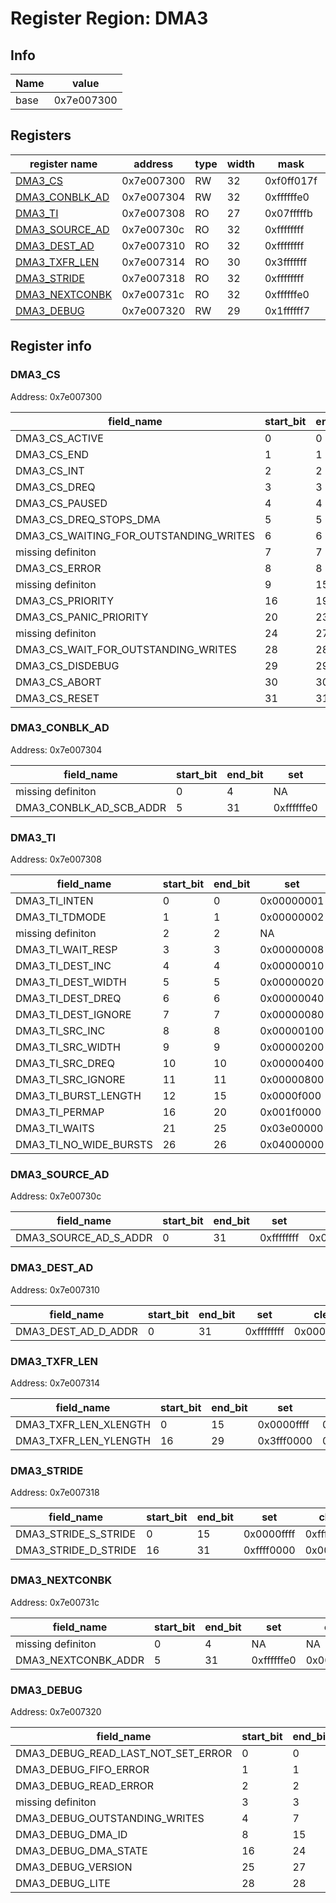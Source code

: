 # Register Region: DMA3


## Info

| Name | value |
| --- | --- |
| base | 0x7e007300 |

## Registers

| register name | address | type | width | mask | reset |
| --- | --- | --- | --- | --- | --- |
| [DMA3_CS](#dma3_cs) | 0x7e007300 | RW | 32 | 0xf0ff017f | 0000000000 |
| [DMA3_CONBLK_AD](#dma3_conblk_ad) | 0x7e007304 | RW | 32 | 0xffffffe0 | 0000000000 |
| [DMA3_TI](#dma3_ti) | 0x7e007308 | RO | 27 | 0x07fffffb |  |
| [DMA3_SOURCE_AD](#dma3_source_ad) | 0x7e00730c | RO | 32 | 0xffffffff |  |
| [DMA3_DEST_AD](#dma3_dest_ad) | 0x7e007310 | RO | 32 | 0xffffffff |  |
| [DMA3_TXFR_LEN](#dma3_txfr_len) | 0x7e007314 | RO | 30 | 0x3fffffff |  |
| [DMA3_STRIDE](#dma3_stride) | 0x7e007318 | RO | 32 | 0xffffffff |  |
| [DMA3_NEXTCONBK](#dma3_nextconbk) | 0x7e00731c | RO | 32 | 0xffffffe0 |  |
| [DMA3_DEBUG](#dma3_debug) | 0x7e007320 | RW | 29 | 0x1ffffff7 | 0000000000 |

## Register info


### DMA3_CS
 Address: 0x7e007300

| field_name | start_bit | end_bit | set | clear | reset |
| --- | --- | --- | --- | --- | --- |
| DMA3_CS_ACTIVE | 0 | 0 | 0x00000001 | 0xfffffffe | 0x0 |
| DMA3_CS_END | 1 | 1 | 0x00000002 | 0xfffffffd | 0x0 |
| DMA3_CS_INT | 2 | 2 | 0x00000004 | 0xfffffffb | 0x0 |
| DMA3_CS_DREQ | 3 | 3 | 0x00000008 | 0xfffffff7 | 0x0 |
| DMA3_CS_PAUSED | 4 | 4 | 0x00000010 | 0xffffffef | 0x0 |
| DMA3_CS_DREQ_STOPS_DMA | 5 | 5 | 0x00000020 | 0xffffffdf | 0x0 |
| DMA3_CS_WAITING_FOR_OUTSTANDING_WRITES | 6 | 6 | 0x00000040 | 0xffffffbf | 0x0 |
| missing definiton | 7 | 7 | NA | NA | NA |
| DMA3_CS_ERROR | 8 | 8 | 0x00000100 | 0xfffffeff | 0x0 |
| missing definiton | 9 | 15 | NA | NA | NA |
| DMA3_CS_PRIORITY | 16 | 19 | 0x000f0000 | 0xfff0ffff | 0x0 |
| DMA3_CS_PANIC_PRIORITY | 20 | 23 | 0x00f00000 | 0xff0fffff | 0x0 |
| missing definiton | 24 | 27 | NA | NA | NA |
| DMA3_CS_WAIT_FOR_OUTSTANDING_WRITES | 28 | 28 | 0x10000000 | 0xefffffff | 0x0 |
| DMA3_CS_DISDEBUG | 29 | 29 | 0x20000000 | 0xdfffffff | 0x0 |
| DMA3_CS_ABORT | 30 | 30 | 0x40000000 | 0xbfffffff | 0x0 |
| DMA3_CS_RESET | 31 | 31 | 0x80000000 | 0x7fffffff | 0x0 |

### DMA3_CONBLK_AD
 Address: 0x7e007304

| field_name | start_bit | end_bit | set | clear | reset |
| --- | --- | --- | --- | --- | --- |
| missing definiton | 0 | 4 | NA | NA | NA |
| DMA3_CONBLK_AD_SCB_ADDR | 5 | 31 | 0xffffffe0 | 0x0000001f | 0x0 |

### DMA3_TI
 Address: 0x7e007308

| field_name | start_bit | end_bit | set | clear | reset |
| --- | --- | --- | --- | --- | --- |
| DMA3_TI_INTEN | 0 | 0 | 0x00000001 | 0xfffffffe |  |
| DMA3_TI_TDMODE | 1 | 1 | 0x00000002 | 0xfffffffd |  |
| missing definiton | 2 | 2 | NA | NA | NA |
| DMA3_TI_WAIT_RESP | 3 | 3 | 0x00000008 | 0xfffffff7 |  |
| DMA3_TI_DEST_INC | 4 | 4 | 0x00000010 | 0xffffffef |  |
| DMA3_TI_DEST_WIDTH | 5 | 5 | 0x00000020 | 0xffffffdf |  |
| DMA3_TI_DEST_DREQ | 6 | 6 | 0x00000040 | 0xffffffbf |  |
| DMA3_TI_DEST_IGNORE | 7 | 7 | 0x00000080 | 0xffffff7f |  |
| DMA3_TI_SRC_INC | 8 | 8 | 0x00000100 | 0xfffffeff |  |
| DMA3_TI_SRC_WIDTH | 9 | 9 | 0x00000200 | 0xfffffdff |  |
| DMA3_TI_SRC_DREQ | 10 | 10 | 0x00000400 | 0xfffffbff |  |
| DMA3_TI_SRC_IGNORE | 11 | 11 | 0x00000800 | 0xfffff7ff |  |
| DMA3_TI_BURST_LENGTH | 12 | 15 | 0x0000f000 | 0xffff0fff |  |
| DMA3_TI_PERMAP | 16 | 20 | 0x001f0000 | 0xffe0ffff |  |
| DMA3_TI_WAITS | 21 | 25 | 0x03e00000 | 0xfc1fffff |  |
| DMA3_TI_NO_WIDE_BURSTS | 26 | 26 | 0x04000000 | 0xfbffffff |  |

### DMA3_SOURCE_AD
 Address: 0x7e00730c

| field_name | start_bit | end_bit | set | clear | reset |
| --- | --- | --- | --- | --- | --- |
| DMA3_SOURCE_AD_S_ADDR | 0 | 31 | 0xffffffff | 0x00000000 |  |

### DMA3_DEST_AD
 Address: 0x7e007310

| field_name | start_bit | end_bit | set | clear | reset |
| --- | --- | --- | --- | --- | --- |
| DMA3_DEST_AD_D_ADDR | 0 | 31 | 0xffffffff | 0x00000000 |  |

### DMA3_TXFR_LEN
 Address: 0x7e007314

| field_name | start_bit | end_bit | set | clear | reset |
| --- | --- | --- | --- | --- | --- |
| DMA3_TXFR_LEN_XLENGTH | 0 | 15 | 0x0000ffff | 0xffff0000 |  |
| DMA3_TXFR_LEN_YLENGTH | 16 | 29 | 0x3fff0000 | 0xc000ffff |  |

### DMA3_STRIDE
 Address: 0x7e007318

| field_name | start_bit | end_bit | set | clear | reset |
| --- | --- | --- | --- | --- | --- |
| DMA3_STRIDE_S_STRIDE | 0 | 15 | 0x0000ffff | 0xffff0000 |  |
| DMA3_STRIDE_D_STRIDE | 16 | 31 | 0xffff0000 | 0x0000ffff |  |

### DMA3_NEXTCONBK
 Address: 0x7e00731c

| field_name | start_bit | end_bit | set | clear | reset |
| --- | --- | --- | --- | --- | --- |
| missing definiton | 0 | 4 | NA | NA | NA |
| DMA3_NEXTCONBK_ADDR | 5 | 31 | 0xffffffe0 | 0x0000001f |  |

### DMA3_DEBUG
 Address: 0x7e007320

| field_name | start_bit | end_bit | set | clear | reset |
| --- | --- | --- | --- | --- | --- |
| DMA3_DEBUG_READ_LAST_NOT_SET_ERROR | 0 | 0 | 0x00000001 | 0xfffffffe | 0x0 |
| DMA3_DEBUG_FIFO_ERROR | 1 | 1 | 0x00000002 | 0xfffffffd | 0x0 |
| DMA3_DEBUG_READ_ERROR | 2 | 2 | 0x00000004 | 0xfffffffb | 0x0 |
| missing definiton | 3 | 3 | NA | NA | NA |
| DMA3_DEBUG_OUTSTANDING_WRITES | 4 | 7 | 0x000000f0 | 0xffffff0f | 0x0 |
| DMA3_DEBUG_DMA_ID | 8 | 15 | 0x0000ff00 | 0xffff00ff | 0x0 |
| DMA3_DEBUG_DMA_STATE | 16 | 24 | 0x01ff0000 | 0xfe00ffff | 0x0 |
| DMA3_DEBUG_VERSION | 25 | 27 | 0x0e000000 | 0xf1ffffff | 0x0 |
| DMA3_DEBUG_LITE | 28 | 28 | 0x10000000 | 0xefffffff | 0x0 |
